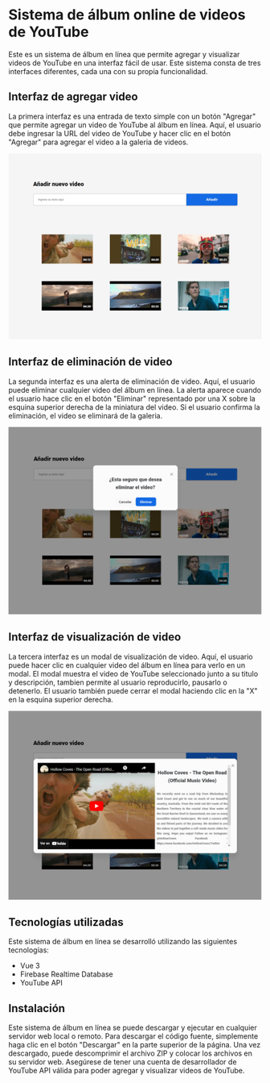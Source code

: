 <div class="markdown prose w-full break-words dark:prose-invert light"><h1>Sistema de álbum online de videos de YouTube</h1><p>Este es un sistema de álbum en línea que permite agregar y visualizar videos de YouTube en una interfaz fácil de usar. Este sistema consta de tres interfaces diferentes, cada una con su propia funcionalidad.</p><h2>Interfaz de agregar video</h2><p>La primera interfaz es una entrada de texto simple con un botón "Agregar" que permite agregar un video de YouTube al álbum en línea. Aquí, el usuario debe ingresar la URL del video de YouTube y hacer clic en el botón "Agregar" para agregar el video a la galeria de videos.</p><p><img src="https://github.com/fmoralesaliaga/AFEX/raw/main/readme/Gallery.png" alt="Agregar video"></p><h2>Interfaz de eliminación de video</h2><p>La segunda interfaz es una alerta de eliminación de video. Aquí, el usuario puede eliminar cualquier video del álbum en línea. La alerta aparece cuando el usuario hace clic en el botón "Eliminar" representado por una X sobre la esquina superior derecha de la miniatura del video. Si el usuario confirma la eliminación, el video se eliminará de la galeria.</p><p><img src="https://github.com/fmoralesaliaga/AFEX/raw/main/readme/Alert.png" alt="Eliminar video"></p><h2>Interfaz de visualización de video</h2><p>La tercera interfaz es un modal de visualización de video. Aquí, el usuario puede hacer clic en cualquier video del álbum en línea para verlo en un modal. El modal muestra el video de YouTube seleccionado junto a su titulo y descripción, tambien permite al usuario reproducirlo, pausarlo o detenerlo. El usuario también puede cerrar el modal haciendo clic en la "X" en la esquina superior derecha.</p><p><img src="https://github.com/fmoralesaliaga/AFEX/raw/main/readme/Modal.png" alt="Visualización de video"></p><h2>Tecnologías utilizadas</h2><p>Este sistema de álbum en línea se desarrolló utilizando las siguientes tecnologías:</p><ul><li>Vue 3</li><li>Firebase Realtime Database</li><li>YouTube API</li></ul><h2>Instalación</h2><p>Este sistema de álbum en línea se puede descargar y ejecutar en cualquier servidor web local o remoto. Para descargar el código fuente, simplemente haga clic en el botón "Descargar" en la parte superior de la página. Una vez descargado, puede descomprimir el archivo ZIP y colocar los archivos en su servidor web. Asegúrese de tener una cuenta de desarrollador de YouTube API válida para poder agregar y visualizar videos de YouTube.
